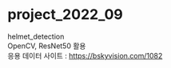 # project_2022_09
helmet_detection<br>
OpenCV, ResNet50 활용<br>
응용 데이터 사이트 : https://bskyvision.com/1082
